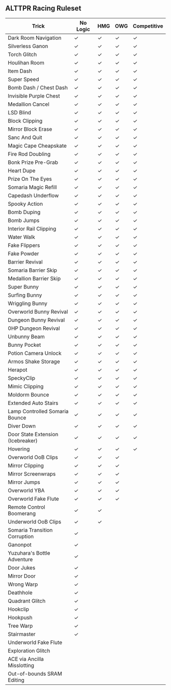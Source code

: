 ## ALTTPR Racing Ruleset

| Trick                              | No Logic 	 | HMG	 | OWG	 | Competitive |
|------------------------------------|------------|------|------|-------------|
| Dark Room Navigation 	             | ✓	         | ✓	   | ✓	   | ✓           |
| Silverless Ganon 	                 | ✓	         | ✓	   | ✓	   | ✓           |
| Torch Glitch	                      | ✓	         | ✓	   | ✓	   | ✓           |
| Houlihan Room	                     | ✓	         | ✓	   | ✓	   | ✓           |
| Item Dash	                         | ✓	         | ✓	   | ✓	   | ✓           |
| Super Speed	                       | ✓	         | ✓	   | ✓	   | ✓           |
| Bomb Dash / Chest Dash	            | ✓	         | ✓	   | ✓	   | ✓           |
| Invisible Purple Chest	            | ✓	         | ✓	   | ✓	   | ✓           |
| Medallion Cancel	                  | ✓	         | ✓	   | ✓	   | ✓           |
| LSD Blind	                         | ✓	         | ✓	   | ✓	   | ✓           |
| Block Clipping	                    | ✓	         | ✓	   | ✓	   | ✓           |
| Mirror Block Erase	                | ✓	         | ✓	   | ✓	   | ✓           |
| Sanc And Quit	                     | ✓	         | ✓	   | ✓	   | ✓           |
| Magic Cape Cheapskate	             | ✓	         | ✓	   | ✓	   | ✓           |
| Fire Rod Doubling	                 | ✓	         | ✓	   | ✓	   | ✓           |
| Bonk Prize Pre-Grab	               | ✓	         | ✓	   | ✓	   | ✓           |
| Heart Dupe	                        | ✓	         | ✓	   | ✓	   | ✓           |
| Prize On The Eyes	                 | ✓	         | ✓	   | ✓	   | ✓           |
| Somaria Magic Refill	              | ✓	         | ✓	   | ✓	   | ✓           |
| Capedash Underflow	                | ✓	         | ✓	   | ✓	   | ✓           |
| Spooky Action	                     | ✓	         | ✓	   | ✓	   | ✓           |
| Bomb Duping	                       | ✓	         | ✓	   | ✓	   | ✓           |
| Bomb Jumps	                        | ✓	         | ✓	   | ✓	   | ✓           |
| Interior Rail Clipping	            | ✓	         | ✓	   | ✓	   | ✓           |
| Water Walk	                        | ✓	         | ✓	   | ✓	   | ✓           |
| Fake Flippers	                     | ✓	         | ✓	   | ✓	   | ✓           |
| Fake Powder	                       | ✓	         | ✓	   | ✓	   | ✓           |
| Barrier Revival	                   | ✓	         | ✓	   | ✓	   | ✓           |
| Somaria Barrier Skip	              | ✓	         | ✓	   | ✓	   | ✓           |
| Medallion Barrier Skip	            | ✓	         | ✓	   | ✓	   | ✓           |
| Super Bunny	                       | ✓	         | ✓	   | ✓	   | ✓           |
| Surfing Bunny	                     | ✓	         | ✓	   | ✓	   | ✓           |
| Wriggling Bunny	                   | ✓	         | ✓	   | ✓	   | ✓           |
| Overworld Bunny Revival	           | ✓	         | ✓	   | ✓	   | ✓           |
| Dungeon Bunny Revival	             | ✓	         | ✓	   | ✓	   | ✓           |
| 0HP Dungeon Revival	               | ✓	         | ✓	   | ✓	   | ✓           |
| Unbunny Beam	                      | ✓	         | ✓	   | ✓	   | ✓           |
| Bunny Pocket	                      | ✓	         | ✓	   | ✓	   | ✓           |
| Potion Camera Unlock	              | ✓	         | ✓	   | ✓	   | ✓           |
| Armos Shake Storage	               | ✓	         | ✓	   | ✓	   | ✓           |
| Herapot	                           | ✓	         | ✓	   | ✓	   | ✓           |
| SpeckyClip	                        | ✓	         | ✓	   | ✓	   | ✓           |
| Mimic Clipping	                    | ✓	         | ✓	   | ✓	   | ✓           |
| Moldorm Bounce	                    | ✓	         | ✓	   | ✓	   | ✓           |
| Extended Auto Stairs	              | ✓	         | ✓	   | ✓	   | ✓           |
| Lamp Controlled Somaria Bounce	    | ✓	         | ✓	   | ✓	   | ✓           |
| Diver Down	                        | ✓	         | ✓	   | ✓	   | ✓           |
| Door State Extension (Icebreaker)	 | ✓	         | ✓	   | ✓	   | ✓           |
| Hovering	                          | ✓	         | ✓	   | ✓	   | ✓           |
| Overworld OoB Clips		              | ✓	         | ✓	   | ✓    |             |
| Mirror Clipping		                  | ✓	         | ✓	   | ✓    |             |
| Mirror Screenwraps		               | ✓	         | ✓	   | ✓    |             |
| Mirror Jumps		                     | ✓	         | ✓	   | ✓    |             |
| Overworld YBA		                    | ✓	         | ✓	   | ✓    |             |
| Overworld Fake Flute		             | ✓	         | ✓	   | ✓    |             |
| Remote Control Boomerang			        | ✓	         | ✓    |      |             |
| Underworld OoB Clips			            | ✓	         | ✓    |      |             |
| Somaria Transition Corruption				  | ✓          |      |      |             |
| Ganonpot				                       | ✓          |      |      |             |
| Yuzuhara's Bottle Adventure				    | ✓          |      |      |             |
| Door Jukes				                     | ✓          |      |      |             |
| Mirror Door				                    | ✓          |      |      |             |
| Wrong Warp				                     | ✓          |      |      |             |
| Deathhole				                      | ✓          |      |      |             |
| Quadrant Glitch				                | ✓          |      |      |             |
| Hookclip				                       | ✓          |      |      |             |
| Hookpush				                       | ✓          |      |      |             |
| Tree Warp				                      | ✓          |      |      |             |
| Stairmaster				                    | ✓          |      |      |             |
| Underworld Fake Flute	             |            |      |      |             |
| Exploration Glitch	                |            |      |      |             |
| ACE via Ancilla Misslotting        |            |      |      |             |
| Out-of-bounds SRAM Editing	        |            |      |      |             |
